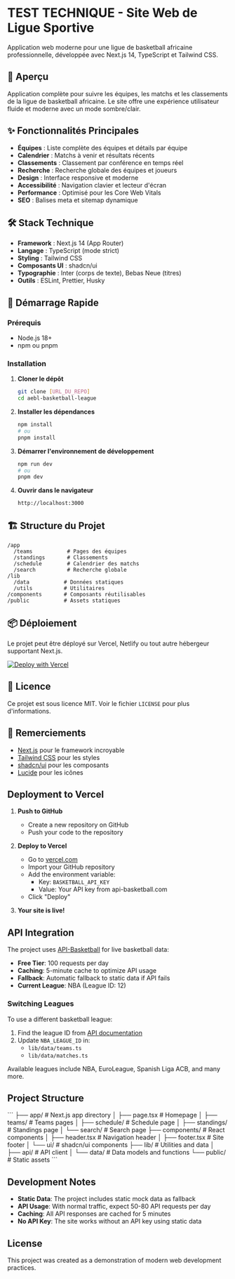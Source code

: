 # TEST TECHNIQUE - Site Web de Ligue Sportive

Application web moderne pour une ligue de basketball africaine professionnelle, développée avec Next.js 14, TypeScript et Tailwind CSS.

## 🏀 Aperçu

Application complète pour suivre les équipes, les matchs et les classements de la ligue de basketball africaine. Le site offre une expérience utilisateur fluide et moderne avec un mode sombre/clair.

## ✨ Fonctionnalités Principales

- **Équipes** : Liste complète des équipes et détails par équipe
- **Calendrier** : Matchs à venir et résultats récents
- **Classements** : Classement par conférence en temps réel
- **Recherche** : Recherche globale des équipes et joueurs
- **Design** : Interface responsive et moderne
- **Accessibilité** : Navigation clavier et lecteur d'écran
- **Performance** : Optimisé pour les Core Web Vitals
- **SEO** : Balises meta et sitemap dynamique

## 🛠️ Stack Technique

- **Framework** : Next.js 14 (App Router)
- **Langage** : TypeScript (mode strict)
- **Styling** : Tailwind CSS
- **Composants UI** : shadcn/ui
- **Typographie** : Inter (corps de texte), Bebas Neue (titres)
- **Outils** : ESLint, Prettier, Husky

## 🚀 Démarrage Rapide

### Prérequis

- Node.js 18+
- npm ou pnpm

### Installation

1. **Cloner le dépôt**
   ```bash
   git clone [URL_DU_REPO]
   cd aebl-basketball-league
   ```

2. **Installer les dépendances**
   ```bash
   npm install
   # ou
   pnpm install
   ```

3. **Démarrer l'environnement de développement**
   ```bash
   npm run dev
   # ou
   pnpm dev
   ```

4. **Ouvrir dans le navigateur**
   ```
   http://localhost:3000
   ```

## 🏗️ Structure du Projet

```
/app
  /teams           # Pages des équipes
  /standings       # Classements
  /schedule        # Calendrier des matchs
  /search          # Recherche globale
/lib
  /data           # Données statiques
  /utils          # Utilitaires
/components       # Composants réutilisables
/public           # Assets statiques
```

## 📦 Déploiement

Le projet peut être déployé sur Vercel, Netlify ou tout autre hébergeur supportant Next.js.

[![Deploy with Vercel](https://vercel.com/button)](https://vercel.com/new/clone?repository-url=YOUR_REPO_URL)

## 📝 Licence

Ce projet est sous licence MIT. Voir le fichier `LICENSE` pour plus d'informations.

## 🙏 Remerciements

- [Next.js](https://nextjs.org/) pour le framework incroyable
- [Tailwind CSS](https://tailwindcss.com/) pour les styles
- [shadcn/ui](https://ui.shadcn.com/) pour les composants
- [Lucide](https://lucide.dev/) pour les icônes

## Deployment to Vercel

1. **Push to GitHub**
   - Create a new repository on GitHub
   - Push your code to the repository

2. **Deploy to Vercel**
   - Go to [vercel.com](https://vercel.com)
   - Import your GitHub repository
   - Add the environment variable:
     - Key: `BASKETBALL_API_KEY`
     - Value: Your API key from api-basketball.com
   - Click "Deploy"

3. **Your site is live!**

## API Integration

The project uses [API-Basketball](https://www.api-basketball.com/) for live basketball data:

- **Free Tier**: 100 requests per day
- **Caching**: 5-minute cache to optimize API usage
- **Fallback**: Automatic fallback to static data if API fails
- **Current League**: NBA (League ID: 12)

### Switching Leagues

To use a different basketball league:

1. Find the league ID from [API documentation](https://www.api-basketball.com/documentation)
2. Update `NBA_LEAGUE_ID` in:
   - `lib/data/teams.ts`
   - `lib/data/matches.ts`

Available leagues include NBA, EuroLeague, Spanish Liga ACB, and many more.

## Project Structure

\`\`\`
├── app/                    # Next.js app directory
│   ├── page.tsx           # Homepage
│   ├── teams/             # Teams pages
│   ├── schedule/          # Schedule page
│   ├── standings/         # Standings page
│   └── search/            # Search page
├── components/            # React components
│   ├── header.tsx        # Navigation header
│   ├── footer.tsx        # Site footer
│   └── ui/               # shadcn/ui components
├── lib/                   # Utilities and data
│   ├── api/              # API client
│   └── data/             # Data models and functions
└── public/               # Static assets
\`\`\`

## Development Notes

- **Static Data**: The project includes static mock data as fallback
- **API Usage**: With normal traffic, expect 50-80 API requests per day
- **Caching**: All API responses are cached for 5 minutes
- **No API Key**: The site works without an API key using static data

## License

This project was created as a demonstration of modern web development practices.
